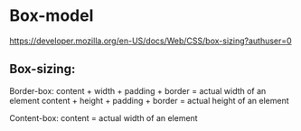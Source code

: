 # Box-model
https://developer.mozilla.org/en-US/docs/Web/CSS/box-sizing?authuser=0 
    
## Box-sizing:
  Border-box: 
    content + width + padding + border = actual width of an element
    content + height + padding + border = actual height of an element

  Content-box: 
    content = actual width of an element